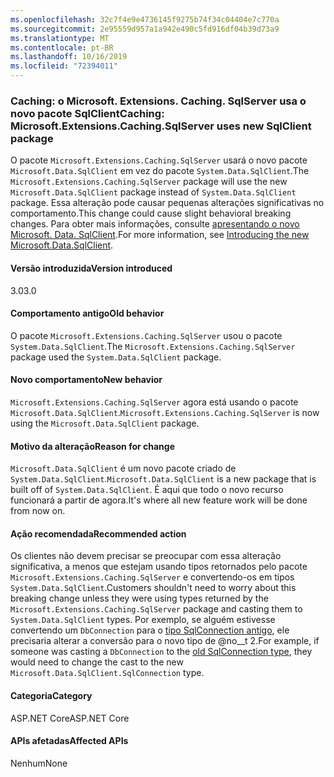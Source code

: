 ```yaml
---
ms.openlocfilehash: 32c7f4e9e4736145f9275b74f34c04404e7c770a
ms.sourcegitcommit: 2e95559d957a1a942e490c5fd916df04b39d73a9
ms.translationtype: MT
ms.contentlocale: pt-BR
ms.lasthandoff: 10/16/2019
ms.locfileid: "72394011"
---
```

### <a name="caching-microsoftextensionscachingsqlserver-uses-new-sqlclient-package"></a><span data-ttu-id="ed554-101">Caching: o Microsoft. Extensions. Caching. SqlServer usa o novo pacote SqlClient</span><span class="sxs-lookup"><span data-stu-id="ed554-101">Caching: Microsoft.Extensions.Caching.SqlServer uses new SqlClient package</span></span>

<span data-ttu-id="ed554-102">O pacote `Microsoft.Extensions.Caching.SqlServer` usará o novo pacote `Microsoft.Data.SqlClient` em vez do pacote `System.Data.SqlClient`.</span><span class="sxs-lookup"><span data-stu-id="ed554-102">The `Microsoft.Extensions.Caching.SqlServer` package will use the new `Microsoft.Data.SqlClient` package instead of `System.Data.SqlClient` package.</span></span> <span data-ttu-id="ed554-103">Essa alteração pode causar pequenas alterações significativas no comportamento.</span><span class="sxs-lookup"><span data-stu-id="ed554-103">This change could cause slight behavioral breaking changes.</span></span> <span data-ttu-id="ed554-104">Para obter mais informações, consulte [apresentando o novo Microsoft. Data. SqlClient](https://devblogs.microsoft.com/dotnet/introducing-the-new-microsoftdatasqlclient/).</span><span class="sxs-lookup"><span data-stu-id="ed554-104">For more information, see [Introducing the new Microsoft.Data.SqlClient](https://devblogs.microsoft.com/dotnet/introducing-the-new-microsoftdatasqlclient/).</span></span>

#### <a name="version-introduced"></a><span data-ttu-id="ed554-105">Versão introduzida</span><span class="sxs-lookup"><span data-stu-id="ed554-105">Version introduced</span></span>

<span data-ttu-id="ed554-106">3.0</span><span class="sxs-lookup"><span data-stu-id="ed554-106">3.0</span></span>

#### <a name="old-behavior"></a><span data-ttu-id="ed554-107">Comportamento antigo</span><span class="sxs-lookup"><span data-stu-id="ed554-107">Old behavior</span></span>

<span data-ttu-id="ed554-108">O pacote `Microsoft.Extensions.Caching.SqlServer` usou o pacote `System.Data.SqlClient`.</span><span class="sxs-lookup"><span data-stu-id="ed554-108">The `Microsoft.Extensions.Caching.SqlServer` package used the `System.Data.SqlClient` package.</span></span>

#### <a name="new-behavior"></a><span data-ttu-id="ed554-109">Novo comportamento</span><span class="sxs-lookup"><span data-stu-id="ed554-109">New behavior</span></span>

<span data-ttu-id="ed554-110">`Microsoft.Extensions.Caching.SqlServer` agora está usando o pacote `Microsoft.Data.SqlClient`.</span><span class="sxs-lookup"><span data-stu-id="ed554-110">`Microsoft.Extensions.Caching.SqlServer` is now using the `Microsoft.Data.SqlClient` package.</span></span>

#### <a name="reason-for-change"></a><span data-ttu-id="ed554-111">Motivo da alteração</span><span class="sxs-lookup"><span data-stu-id="ed554-111">Reason for change</span></span>

<span data-ttu-id="ed554-112">`Microsoft.Data.SqlClient` é um novo pacote criado de `System.Data.SqlClient`.</span><span class="sxs-lookup"><span data-stu-id="ed554-112">`Microsoft.Data.SqlClient` is a new package that is built off of `System.Data.SqlClient`.</span></span> <span data-ttu-id="ed554-113">É aqui que todo o novo recurso funcionará a partir de agora.</span><span class="sxs-lookup"><span data-stu-id="ed554-113">It's where all new feature work will be done from now on.</span></span>

#### <a name="recommended-action"></a><span data-ttu-id="ed554-114">Ação recomendada</span><span class="sxs-lookup"><span data-stu-id="ed554-114">Recommended action</span></span>

<span data-ttu-id="ed554-115">Os clientes não devem precisar se preocupar com essa alteração significativa, a menos que estejam usando tipos retornados pelo pacote `Microsoft.Extensions.Caching.SqlServer` e convertendo-os em tipos `System.Data.SqlClient`.</span><span class="sxs-lookup"><span data-stu-id="ed554-115">Customers shouldn't need to worry about this breaking change unless they were using types returned by the `Microsoft.Extensions.Caching.SqlServer` package and casting them to `System.Data.SqlClient` types.</span></span> <span data-ttu-id="ed554-116">Por exemplo, se alguém estivesse convertendo um `DbConnection` para o [tipo SqlConnection antigo](xref:System.Data.SqlClient.SqlConnection), ele precisaria alterar a conversão para o novo tipo de @no__t 2.</span><span class="sxs-lookup"><span data-stu-id="ed554-116">For example, if someone was casting a `DbConnection` to the [old SqlConnection type](xref:System.Data.SqlClient.SqlConnection), they would need to change the cast to the new `Microsoft.Data.SqlClient.SqlConnection` type.</span></span> 

#### <a name="category"></a><span data-ttu-id="ed554-117">Categoria</span><span class="sxs-lookup"><span data-stu-id="ed554-117">Category</span></span>

<span data-ttu-id="ed554-118">ASP.NET Core</span><span class="sxs-lookup"><span data-stu-id="ed554-118">ASP.NET Core</span></span>

#### <a name="affected-apis"></a><span data-ttu-id="ed554-119">APIs afetadas</span><span class="sxs-lookup"><span data-stu-id="ed554-119">Affected APIs</span></span>

<span data-ttu-id="ed554-120">Nenhum</span><span class="sxs-lookup"><span data-stu-id="ed554-120">None</span></span>

<!-- 

#### Affected APIs

Not detectable via API analysis

-->
